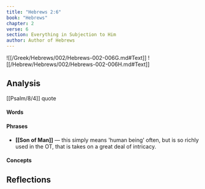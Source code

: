 ```yaml
---
title: "Hebrews 2:6"
book: "Hebrews"
chapter: 2
verse: 6
section: Everything in Subjection to Him
author: Author of Hebrews
---
```

![[/Greek/Hebrews/002/Hebrews-002-006G.md#Text]]
![[/Hebrew/Hebrews/002/Hebrews-002-006H.md#Text]]

## Analysis

[[Psalm/8/4]] quote

#### Words

#### Phrases
- **[[Son of Man]]** — this simply means 'human being' often, but is so richly used in the OT, that is takes on a great deal of intricacy.

#### Concepts

## Reflections

